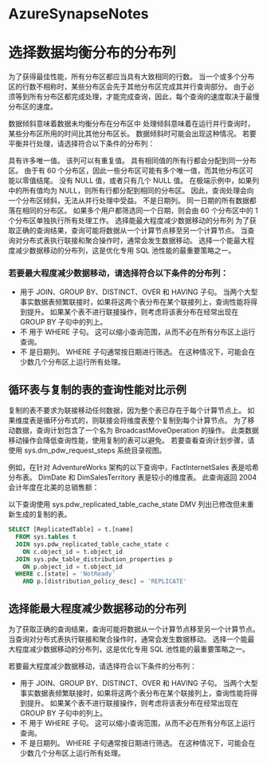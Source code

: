 # AzureSynapseNotes



# 选择数据均衡分布的分布列
为了获得最佳性能，所有分布区都应当具有大致相同的行数。 当一个或多个分布区的行数不相称时，某些分布区会先于其他分布区完成其并行查询部分。 由于必须等到所有分布区都完成处理，才能完成查询，因此，每个查询的速度取决于最慢分布区的速度。

数据倾斜意味着数据未均衡分布在分布区中
处理倾斜意味着在运行并行查询时，某些分布区所用的时间比其他分布区长。 数据倾斜时可能会出现这种情况。
若要平衡并行处理，请选择符合以下条件的分布列：

具有许多唯一值。 该列可以有重复值。 具有相同值的所有行都会分配到同一分布区。 由于有 60 个分布区，因此一些分布区可能有多个唯一值，而其他分布区可能以零值结尾。
没有 NULL 值，或者只有几个 NULL 值。 在极端示例中，如果列中的所有值均为 NULL，则所有行都分配到相同的分布区。 因此，查询处理会向一个分布区倾斜，无法从并行处理中受益。
不是日期列。 同一日期的所有数据都落在相同的分布区。 如果多个用户都筛选同一个日期，则会由 60 个分布区中的 1 个分布区单独执行所有处理工作。
选择能最大程度减少数据移动的分布列
为了获取正确的查询结果，查询可能将数据从一个计算节点移至另一个计算节点。 当查询对分布式表执行联接和聚合操作时，通常会发生数据移动。 选择一个能最大程度减少数据移动的分布列，这是优化专用 SQL 池性能的最重要策略之一。

### 若要最大程度减少数据移动，请选择符合以下条件的分布列：

- 用于 JOIN、GROUP BY、DISTINCT、OVER 和 HAVING 子句。 当两个大型事实数据表频繁联接时，如果将这两个表分布在某个联接列上，查询性能将得到提升。 如果某个表不进行联接操作，则考虑将该表分布在经常出现在 GROUP BY 子句中的列上。
- 不 用于 WHERE 子句。 这可以缩小查询范围，从而不必在所有分布区上运行查询。
- 不 是日期列。 WHERE 子句通常按日期进行筛选。 在这种情况下，可能会在少数几个分布区上运行所有处理。


## 循环表与复制的表的查询性能对比示例

复制的表不要求为联接移动任何数据，因为整个表已存在于每个计算节点上。 如果维度表是循环分布式的，则联接会将维度表整个复制到每个计算节点。 为了移动数据，查询计划包含了一个名为 BroadcastMoveOperation 的操作。 此类数据移动操作会降低查询性能，使用复制的表可以避免。 若要查看查询计划步骤，请使用 sys.dm_pdw_request_steps 系统目录视图。

例如，在针对 AdventureWorks 架构的以下查询中，FactInternetSales 表是哈希分布表。 DimDate 和 DimSalesTerritory 表是较小的维度表。 此查询返回 2004 会计年度在北美的总销售额：

以下查询使用 sys.pdw_replicated_table_cache_state DMV 列出已修改但未重新生成的复制的表。
```sql
SELECT [ReplicatedTable] = t.[name]
  FROM sys.tables t  
  JOIN sys.pdw_replicated_table_cache_state c  
    ON c.object_id = t.object_id
  JOIN sys.pdw_table_distribution_properties p
    ON p.object_id = t.object_id
  WHERE c.[state] = 'NotReady'
    AND p.[distribution_policy_desc] = 'REPLICATE'

```


## 选择能最大程度减少数据移动的分布列

为了获取正确的查询结果，查询可能将数据从一个计算节点移至另一个计算节点。 当查询对分布式表执行联接和聚合操作时，通常会发生数据移动。 选择一个能最大程度减少数据移动的分布列，这是优化专用 SQL 池性能的最重要策略之一。

若要最大程度减少数据移动，请选择符合以下条件的分布列：

- 用于 JOIN、GROUP BY、DISTINCT、OVER 和 HAVING 子句。 当两个大型事实数据表频繁联接时，如果将这两个表分布在某个联接列上，查询性能将得到提升。 如果某个表不进行联接操作，则考虑将该表分布在经常出现在 GROUP BY 子句中的列上。
- 不 用于 WHERE 子句。 这可以缩小查询范围，从而不必在所有分布区上运行查询。
- 不 是日期列。 WHERE 子句通常按日期进行筛选。 在这种情况下，可能会在少数几个分布区上运行所有处理。